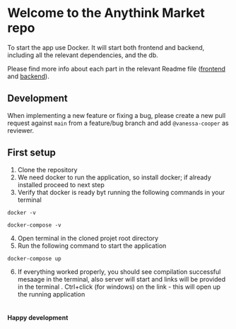 # Welcome to the Anythink Market repo

To start the app use Docker. It will start both frontend and backend, including all the relevant dependencies, and the db.

Please find more info about each part in the relevant Readme file ([frontend](frontend/readme.md) and [backend](backend/README.md)).

## Development

When implementing a new feature or fixing a bug, please create a new pull request against `main` from a feature/bug branch and add `@vanessa-cooper` as reviewer.

## First setup

1. Clone the repository
2. We need docker to run the application, so install docker; if already installed proceed to next step
3. Verify that docker is ready byt running the following commands in your terminal

```
docker -v
```

```
docker-compose -v
```

4. Open terminal in the cloned projet root directory
5. Run the following command to start the application

```
docker-compose up
```

6. If everything worked properly, you should see compilation successful mesaage in the terminal, also server will start and links will be provided in the terminal . Ctrl+click (for windows) on the link - this will open up the running application
   <br>
   <br>

#### Happy development
